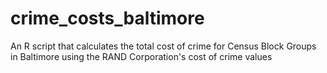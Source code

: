 # crime_costs_baltimore
An R script that calculates the total cost of crime for Census Block Groups in Baltimore using the RAND Corporation's cost of crime values
